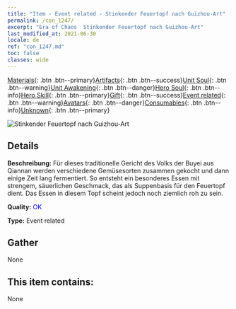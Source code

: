 ```yaml
---
title: "Item - Event related - Stinkender Feuertopf nach Guizhou-Art"
permalink: /con_1247/
excerpt: "Era of Chaos  Stinkender Feuertopf nach Guizhou-Art"
last_modified_at: 2021-06-30
locale: de
ref: "con_1247.md"
toc: false
classes: wide
---
```

 [Materials](/ItemsDE/){: .btn .btn--primary}[Artifacts](/ItemsDE/Artifacts/){: .btn .btn--success}[Unit Soul](/ItemsDE/UnitSoul/){: .btn .btn--warning}[Unit Awakening](/ItemsDE/UnitAwakening/){: .btn .btn--danger}[Hero Soul](/ItemsDE/HeroSoul/){: .btn .btn--info}[Hero Skill](/ItemsDE/HeroSkill/){: .btn .btn--primary}[Gift](/ItemsDE/Gift/){: .btn .btn--success}[Event related](/ItemsDE/Events/){: .btn .btn--warning}[Avatars](/ItemsDE/Avatars/){: .btn .btn--danger}[Consumables](/ItemsDE/Consumables/){: .btn .btn--info}[Unknown](/ItemsDE/Unknown/){: .btn .btn--primary}

 ![Stinkender Feuertopf nach Guizhou-Art](/images/t/i_81532231.png)

## Details
 **Beschreibung:** Für dieses traditionelle Gericht des Volks der Buyei aus Qiannan werden verschiedene Gemüsesorten zusammen gekocht und dann einige Zeit lang fermentiert. So entsteht ein besonderes Essen mit strengem, säuerlichen Geschmack, das als Suppenbasis für den Feuertopf dient. Das Essen in diesem Topf scheint jedoch noch ziemlich roh zu sein.

 **Quality:** <span style="color: #0000CD">OK</span>

 **Type:** Event related

## Gather

  None

## This item contains:

  None

